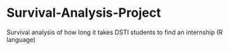 # Survival-Analysis-Project
Survival analysis of how long it takes DSTI students to find an internship (R language)
